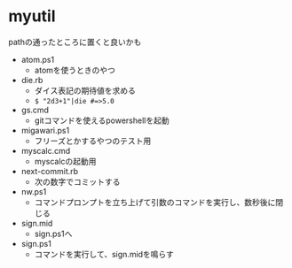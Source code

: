 # myutil
pathの通ったところに置くと良いかも

- atom.ps1
	- atomを使うときのやつ
- die.rb
	- ダイス表記の期待値を求める
	- `$ "2d3+1"|die #=>5.0`
- gs.cmd
	- gitコマンドを使えるpowershellを起動
- migawari.ps1
	- フリーズとかするやつのテスト用
- myscalc.cmd
	- myscalcの起動用
- next-commit.rb
	- 次の数字でコミットする
- nw.ps1
	- コマンドプロンプトを立ち上げて引数のコマンドを実行し、数秒後に閉じる
- sign.mid
	- sign.ps1へ
- sign.ps1
	- コマンドを実行して、sign.midを鳴らす

